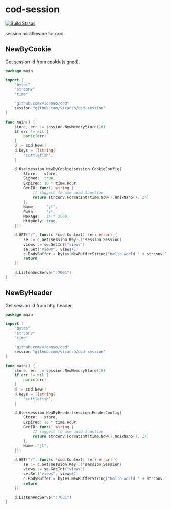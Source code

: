 # cod-session

[![Build Status](https://img.shields.io/travis/vicanso/cod-session.svg?label=linux+build)](https://travis-ci.org/vicanso/cod-session)

session middleware for cod.

## NewByCookie

Get session id from cookie(signed).

```go
package main

import (
	"bytes"
	"strconv"
	"time"

	"github.com/vicanso/cod"
	session "github.com/vicanso/cod-session"
)

func main() {
	store, err := session.NewMemoryStore(10)
	if err != nil {
		panic(err)
	}
	d := cod.New()
	d.Keys = []string{
		"cuttlefish",
	}

	d.Use(session.NewByCookie(session.CookieConfig{
		Store:   store,
		Signed:  true,
		Expired: 10 * time.Hour,
		GenID: func() string {
			// suggest to use uuid function
			return strconv.FormatInt(time.Now().UnixNano(), 34)
		},
		Name:     "jt",
		Path:     "/",
		MaxAge:   24 * 3600,
		HttpOnly: true,
	}))

	d.GET("/", func(c *cod.Context) (err error) {
		se := c.Get(session.Key).(*session.Session)
		views := se.GetInt("views")
		se.Set("views", views+1)
		c.BodyBuffer = bytes.NewBufferString("hello world " + strconv.Itoa(views))
		return
	})

	d.ListenAndServe(":7001")
}
```

## NewByHeader

Get session id from http header.

```go
package main

import (
	"bytes"
	"strconv"
	"time"

	"github.com/vicanso/cod"
	session "github.com/vicanso/cod-session"
)

func main() {
	store, err := session.NewMemoryStore(10)
	if err != nil {
		panic(err)
	}
	d := cod.New()
	d.Keys = []string{
		"cuttlefish",
	}

	d.Use(session.NewByHeader(session.HeaderConfig{
		Store:   store,
		Expired: 10 * time.Hour,
		GenID: func() string {
			// suggest to use uuid function
			return strconv.FormatInt(time.Now().UnixNano(), 34)
		},
		Name: "jt",
	}))

	d.GET("/", func(c *cod.Context) (err error) {
		se := c.Get(session.Key).(*session.Session)
		views := se.GetInt("views")
		se.Set("views", views+1)
		c.BodyBuffer = bytes.NewBufferString("hello world " + strconv.Itoa(views))
		return
	})

	d.ListenAndServe(":7001")
}
```
